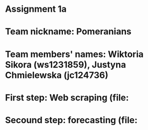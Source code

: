 # Assignment 1a

# Team nickname: Pomeranians
# Team members' names: Wiktoria Sikora (ws1231859), Justyna Chmielewska (jc124736)

# First step: Web scraping (file:
# Secound step: forecasting (file:
